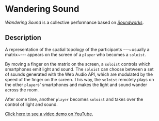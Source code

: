 # Wandering Sound

*Wandering Sound* is a collective performance based on [*Soundworks*](https://github.com/collective-soundworks/soundworks).

## Description

A representation of the spatial topology of the participants ---~usually a matrix~--- appears on the screen of a `player` who becomes a `soloist`. 

By moving a finger on the matrix on the screen, a `soloist` controls which smartphones emit light and sound. The `soloist` can choose between a set of sounds generated with the Web Audio API, which are modulated by the speed of the finger on the screen. This way, the `soloist` remotely plays on the other `player`s' smartphones and makes the light and sound wander across the room.

After some time, another `player` becomes `soloist` and takes over the control of light and sound.

[Click here to see a video demo on YouTube.](http://youtu.be/9Yk4bYtaOqo)
